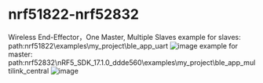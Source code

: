 # nrf51822-nrf52832
Wireless End-Effector，One Master, Multiple Slaves
example for slaves: path:nrf51822\examples\my_project\ble_app_uart
![image](https://github.com/user-attachments/assets/864ba32d-15aa-48a7-88c6-7777d55f0189)
example for master: path:nrf52832\nRF5_SDK_17.1.0_ddde560\examples\my_project\ble_app_multilink_central
![image](https://github.com/user-attachments/assets/fa628ff1-6c3a-4dd9-9984-bc51d9173dac)
